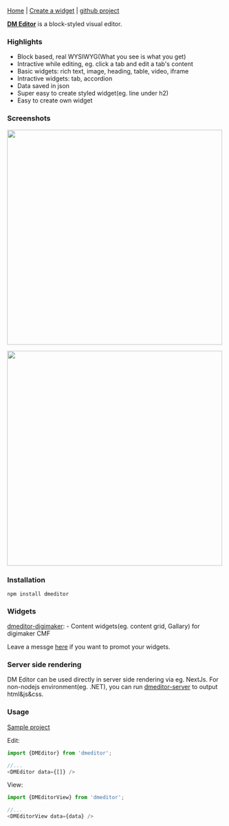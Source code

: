 [Home](/) | [Create a widget](/create-widget) | [github project](https://github.com/digimakergo/dmeditor)

<ins>**DM Editor**</ins> is a block-styled visual editor.

### Highlights
- Block based, real WYSIWYG(What you see is what you get)
- Intractive while editing, eg. click a tab and edit a tab's content
- Basic widgets: rich text, image, heading, table, video, iframe
- Intractive widgets: tab, accordion
- Data saved in json
- Super easy to create styled widget(eg. line under h2)
- Easy to create own widget

### Screenshots

<a href="https://raw.githubusercontent.com/digimakergo/dmeditor/main/screen1.png"><img width="500px" src="https://raw.githubusercontent.com/digimakergo/dmeditor/main/screen1.png" /></a>

<a href="https://raw.githubusercontent.com/digimakergo/dmeditor/main/screen2.png"><img width="500px" src="https://raw.githubusercontent.com/digimakergo/dmeditor/main/screen2.png" /></a>

### Installation

```
npm install dmeditor
```


### Widgets
[dmeditor-digimaker](https://github.com/digimakergo/dmeditor-digimaker/):  - Content widgets(eg. content grid, Gallary) for digimaker CMF

Leave a messge [here](https://github.com/digimakergo/dmeditor/issues/1) if you want to promot your widgets.

### Server side rendering

DM Editor can be used directly in server side rendering via eg. NextJs. For non-nodejs environment(eg. .NET), you can run [dmeditor-server](https://github.com/digimakergo/dmeditor-server) to output html&js&css.

### Usage

[Sample project](https://github.com/digimakergo/dmeditor-sample)

Edit:
```typescript
import {DMEditor} from 'dmeditor';

//...
<DMEditor data={[]} />
```

View:
```typescript
import {DMEditorView} from 'dmeditor';

//...
<DMEditorView data={data} />
```

